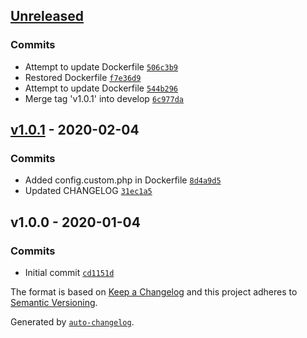 ## [Unreleased](https://github.com/frugan-it/docker-bitnami-phpmyadmin/compare/v1.0.1...HEAD)

### Commits

- Attempt to update Dockerfile [`506c3b9`](https://github.com/frugan-it/docker-bitnami-phpmyadmin/commit/506c3b987f306dc5ff78c0d07ee9cbea9d2b39a5)
- Restored Dockerfile [`f7e36d9`](https://github.com/frugan-it/docker-bitnami-phpmyadmin/commit/f7e36d905e0c16fe129e4732cc18b6281dc62d6d)
- Attempt to update Dockerfile [`544b296`](https://github.com/frugan-it/docker-bitnami-phpmyadmin/commit/544b296ebfb43e37dc8ba744f147dd85e0999948)
- Merge tag 'v1.0.1' into develop [`6c977da`](https://github.com/frugan-it/docker-bitnami-phpmyadmin/commit/6c977da19b8ce7d2f194bdc8a9b5a1958cab9ecc)

## [v1.0.1](https://github.com/frugan-it/docker-bitnami-phpmyadmin/compare/v1.0.0...v1.0.1) - 2020-02-04

### Commits

- Added config.custom.php in Dockerfile [`8d4a9d5`](https://github.com/frugan-it/docker-bitnami-phpmyadmin/commit/8d4a9d5fc9a676b668f36dcba6870a0cb429e94e)
- Updated CHANGELOG [`31ec1a5`](https://github.com/frugan-it/docker-bitnami-phpmyadmin/commit/31ec1a54379146700272cbc586ebe19263210e7a)

## v1.0.0 - 2020-01-04

### Commits

- Initial commit [`cd1151d`](https://github.com/frugan-it/docker-bitnami-phpmyadmin/commit/cd1151dc421e14c6ec4c18303571e967c8ec886f)

The format is based on [Keep a Changelog](https://keepachangelog.com/en/1.0.0/)
and this project adheres to [Semantic Versioning](https://semver.org/spec/v2.0.0.html).

Generated by [`auto-changelog`](https://github.com/CookPete/auto-changelog).
